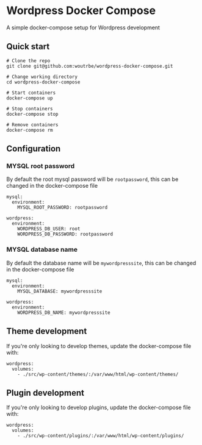 # Wordpress Docker Compose
A simple docker-compose setup for Wordpress development

## Quick start
```
# Clone the repo
git clone git@github.com:woutrbe/wordpress-docker-compose.git

# Change working directory
cd wordpress-docker-compose

# Start containers
docker-compose up

# Stop containers
docker-compose stop

# Remove containers
docker-compose rm
```

## Configuration

### MYSQL root password
By default the root mysql password will be `rootpassword`, this can be changed in the docker-compose file

```
mysql:
  environment:
    MYSQL_ROOT_PASSWORD: rootpassword

wordpress:
  environment:
    WORDPRESS_DB_USER: root
    WORDPRESS_DB_PASSWORD: rootpassword
```

### MYSQL database name
By default the database name will be `mywordpresssite`, this can be changed in the docker-compose file

```
mysql:
  environment:
    MYSQL_DATABASE: mywordpresssite

wordpress:
  environment:
    WORDPRESS_DB_NAME: mywordpresssite
```

## Theme development
If you're only looking to develop themes, update the docker-compose file with:
```
wordpress:
  volumes:
    - ./src/wp-content/themes/:/var/www/html/wp-content/themes/
```

## Plugin development
If you're only looking to develop plugins, update the docker-compose file with:
```
wordpress:
  volumes:
    - ./src/wp-content/plugins/:/var/www/html/wp-content/plugins/
```